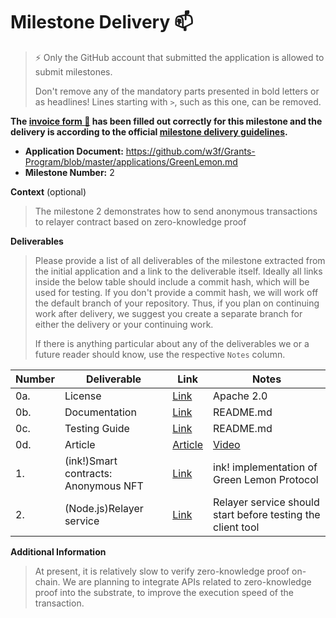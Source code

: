 # Milestone Delivery :mailbox:

> ⚡ Only the GitHub account that submitted the application is allowed to submit milestones.
>
> Don't remove any of the mandatory parts presented in bold letters or as headlines! Lines starting with `>`, such as this one, can be removed.

**The [invoice form :pencil:](https://docs.google.com/forms/d/e/1FAIpQLSfmNYaoCgrxyhzgoKQ0ynQvnNRoTmgApz9NrMp-hd8mhIiO0A/viewform) has been filled out correctly for this milestone and the delivery is according to the official [milestone delivery guidelines](https://github.com/w3f/Grants-Program/blob/master/docs/milestone-deliverables-guidelines.md).**

- **Application Document:** https://github.com/w3f/Grants-Program/blob/master/applications/GreenLemon.md
- **Milestone Number:** 2

**Context** (optional)

> The milestone 2 demonstrates how to send anonymous transactions to relayer contract based on zero-knowledge proof

**Deliverables**

> Please provide a list of all deliverables of the milestone extracted from the initial application and a link to the deliverable itself. Ideally all links inside the below table should include a commit hash, which will be used for testing. If you don't provide a commit hash, we will work off the default branch of your repository. Thus, if you plan on continuing work after delivery, we suggest you create a separate branch for either the delivery or your continuing work.
>
> If there is anything particular about any of the deliverables we or a future reader should know, use the respective `Notes` column.

| Number | Deliverable                          | Link                                                                                                    | Notes                                                       |
| ------ | ------------------------------------ | ------------------------------------------------------------------------------------------------------- | ----------------------------------------------------------- |
| 0a.    | License                              | [Link](https://github.com/GreenLemonProtocol/ink/blob/main/LICENSE)                                     | Apache 2.0                                                  |
| 0b.    | Documentation                        | [Link](https://github.com/GreenLemonProtocol/ink/blob/main/README.md)                                   | README.md                                                   |
| 0c.    | Testing Guide                        | [Link](https://github.com/GreenLemonProtocol/ink/blob/main/README.md)                                   | README.md                                                   |
| 0d.    | Article                              | [Article](https://medium.com/@wuyahuang/green-lemon-protocol-ii-an-anonymous-nft-solution-917046a8f1ef) | [Video](https://www.youtube.com/watch?v=2cP22UEVMF0)        |
| 1.     | (ink!)Smart contracts: Anonymous NFT | [Link](https://github.com/GreenLemonProtocol/ink/tree/main/contracts)                                   | ink! implementation of Green Lemon Protocol                 |
| 2.     | (Node.js)Relayer service             | [Link](https://github.com/GreenLemonProtocol/ink/blob/main/http/index.js)                               | Relayer service should start before testing the client tool |

**Additional Information**

> At present, it is relatively slow to verify zero-knowledge proof on-chain. We are planning to integrate APIs related to zero-knowledge proof into the substrate, to improve the execution speed of the transaction.
